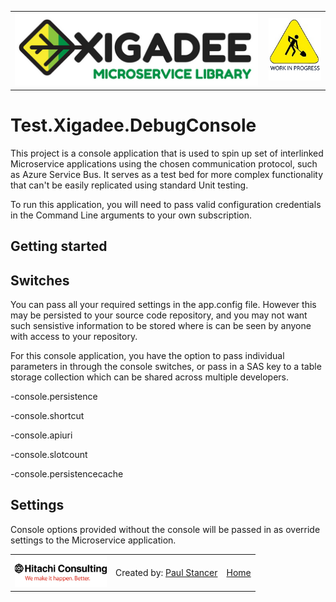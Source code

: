 ﻿<table>
<tr>
<td width="80%"><a href="../../../README.md"><img src="../../../../docs/X2a.png" alt="Xigadee"></a></td>
<td width = "*" align="right"><img src="../../../../docs/smallWIP.jpg" alt="Sorry, I'm still working here" height="100"></td>
</tr>
</table>

# Test.Xigadee.DebugConsole

This project is a console application that is used to spin up set of interlinked Microservice applications using the chosen communication protocol, such as Azure Service Bus.
It serves as a test bed for more complex functionality that can't be easily replicated using standard Unit testing.

To run this application, you will need to pass valid configuration credentials in the Command Line arguments to your own subscription.

## Getting started


## Switches

You can pass all your required settings in the app.config file. However this may be persisted to your source code repository, and you may not want such sensistive information to be stored where is can be seen by anyone with access to your repository.

For this console application, you have the option to pass individual parameters in through the console switches, or pass in a SAS key to a table storage collection which can be shared across multiple developers.

-console.persistence

-console.shortcut

-console.apiuri

-console.slotcount

-console.persistencecache

## Settings

Console options provided without the console will be passed in as override settings to the Microservice application.

<table><tr> 
<td><a href="http://www.hitachiconsulting.com"><img src="../../../../docs/hitachi.png" alt="Hitachi Consulting" height="50"/></a></td> 
<td>Created by: <a href="http://github.com/paulstancer">Paul Stancer</a></td>
  <td><a href="../../../README.md">Home</a></td>
</tr></table>
